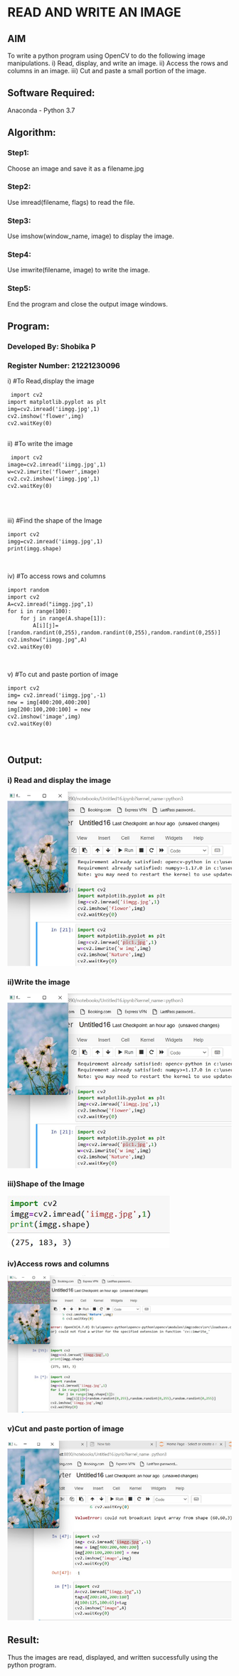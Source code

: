 # READ AND WRITE AN IMAGE
## AIM
To write a python program using OpenCV to do the following image manipulations.
i) Read, display, and write an image.
ii) Access the rows and columns in an image.
iii) Cut and paste a small portion of the image.

## Software Required:
Anaconda - Python 3.7
## Algorithm:
### Step1:
Choose an image and save it as a filename.jpg
### Step2:
Use imread(filename, flags) to read the file.
### Step3:
Use imshow(window_name, image) to display the image.
### Step4:
Use imwrite(filename, image) to write the image.
### Step5:
End the program and close the output image windows.
## Program:
### Developed By: Shobika P
### Register Number: 21221230096
i) #To Read,display the image
```
 import cv2
import matplotlib.pyplot as plt
img=cv2.imread('iimgg.jpg',1)
cv2.imshow('flower',img)
cv2.waitKey(0)
 

```
ii) #To write the image
```
 import cv2
image=cv2.imread('iimgg.jpg',1)
w=cv2.imwrite('flower',image)
cv2.cv2.imshow('iimgg.jpg',1)
cv2.waitKey(0)




```
iii) #Find the shape of the Image
```
import cv2
imgg=cv2.imread('iimgg.jpg',1)
print(imgg.shape)



```
iv) #To access rows and columns

```
import random
import cv2
A=cv2.imread("iimgg.jpg",1)
for i in range(100):
    for j in range(A.shape[1]):
        A[i][j]=[random.randint(0,255),random.randint(0,255),random.randint(0,255)]
cv2.imshow("iimgg.jpg",A)
cv2.waitKey(0)



```
v) #To cut and paste portion of image
```
import cv2
img= cv2.imread('iimgg.jpg',-1)
new = img[400:200,400:200]
img[200:100,200:100] = new
cv2.imshow('image',img)
cv2.waitKey(0)



```

## Output:

### i) Read and display the image

![output](./out14.jpeg)


### ii)Write the image
![output](./out15.jpeg)




### iii)Shape of the Image

![output](./out12.jpeg)

### iv)Access rows and columns
![output](./out11.jpeg)

### v)Cut and paste portion of image
![output](./out13.jpeg)

## Result:
Thus the images are read, displayed, and written successfully using the python program.


